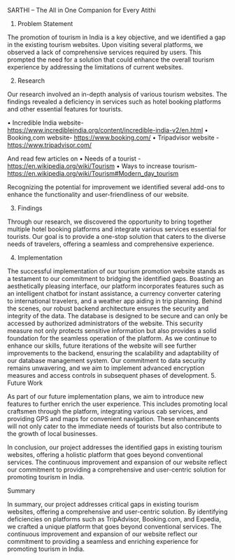 SARTHI – The All in One Companion for Every Atithi

1. Problem Statement

The promotion of tourism in India is a key objective, and we identified a gap in the existing tourism websites. Upon visiting several platforms, we observed a lack of comprehensive services required by users. This prompted the need for a solution that could enhance the overall tourism experience by addressing the limitations of current websites.

2. Research

Our research involved an in-depth analysis of various tourism websites. The findings revealed a deficiency in services such as hotel booking platforms and other essential features for tourists.

• Incredible India website- https://www.incredibleindia.org/content/incredible-india-v2/en.html
• Booking,com website- https://www.booking.com/
• Tripadvisor website - https://www.tripadvisor.com/

And read few articles on
• Needs of a tourist - https://en.wikipedia.org/wiki/Tourism
• Ways to increase tourism- https://en.wikipedia.org/wiki/Tourism#Modern_day_tourism

Recognizing the potential for improvement
we identified several add-ons to enhance the functionality and user-friendliness of our website.

3.  Findings

Through our research, we discovered the opportunity to bring together multiple hotel booking platforms and integrate various services essential for tourists. Our goal is to provide a one-stop solution that caters to the diverse needs of travelers, offering a seamless and comprehensive experience.

4. Implementation

The successful implementation of our tourism promotion website stands as a testament to our commitment to bridging the identified gaps. Boasting an aesthetically pleasing interface, our platform incorporates features such as an intelligent chatbot for instant assistance, a currency converter catering to international travelers, and a weather app aiding in trip planning.
Behind the scenes, our robust backend architecture ensures the security and integrity of the data. The database is designed to be secure and can only be accessed by authorized administrators of the website. This security measure not only protects sensitive information but also provides a solid foundation for the seamless operation of the platform.
As we continue to enhance our skills, future iterations of the website will see further improvements to the backend, ensuring the scalability and adaptability of our database management system. Our commitment to data security remains unwavering, and we aim to implement advanced encryption measures and access controls in subsequent phases of development. 5. Future Work

As part of our future implementation plans, we aim to introduce new features to further enrich the user experience. This includes promoting local craftsmen through the platform, integrating various cab services, and providing GPS and maps for convenient navigation. These enhancements will not only cater to the immediate needs of tourists but also contribute to the growth of local businesses.

In conclusion, our project addresses the identified gaps in existing tourism websites, offering a holistic platform that goes beyond conventional services. The continuous improvement and expansion of our website reflect our commitment to providing a comprehensive and user-centric solution for promoting tourism in India.

Summary

In summary, our project addresses critical gaps in existing tourism websites, offering a comprehensive and user-centric solution. By identifying deficiencies on platforms such as TripAdvisor, Booking.com, and Expedia, we crafted a unique platform that goes beyond conventional services. The continuous improvement and expansion of our website reflect our commitment to providing a seamless and enriching experience for promoting tourism in India.
